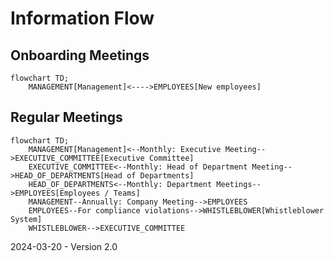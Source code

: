 # Information Flow

## Onboarding Meetings

```mermaid
flowchart TD;
    MANAGEMENT[Management]<---->EMPLOYEES[New employees]
```

## Regular Meetings

```mermaid
flowchart TD;
    MANAGEMENT[Management]<--Monthly: Executive Meeting-->EXECUTIVE_COMMITTEE[Executive Committee]
    EXECUTIVE_COMMITTEE<--Monthly: Head of Department Meeting-->HEAD_OF_DEPARTMENTS[Head of Departments]
    HEAD_OF_DEPARTMENTS<--Monthly: Department Meetings-->EMPLOYEES[Employees / Teams]
    MANAGEMENT--Annually: Company Meeting-->EMPLOYEES
    EMPLOYEES--For compliance violations-->WHISTLEBLOWER[Whistleblower System]
    WHISTLEBLOWER-->EXECUTIVE_COMMITTEE
```

2024-03-20 - Version 2.0

